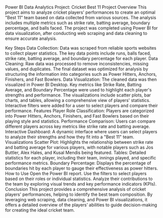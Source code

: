 Power BI Data Analytics Project: Cricket Best 11
Project Overview
This project aims to analyze cricket players' performances to create an optimal "Best 11" team based on data collected from various sources. The analysis includes multiple metrics such as strike rate, batting average, boundary percentage, and balls faced. The project was completed using Power BI for data visualization, after conducting web scraping and data cleaning to ensure accurate analysis.

Key Steps
Data Collection:
Data was scraped from reliable sports websites to collect player statistics.
The key data points include runs, balls faced, strike rate, batting average, and boundary percentage for each player.
Data Cleaning:
Raw data was processed to remove inconsistencies, missing values, and duplicates.
The final dataset was optimized for analysis by structuring the information into categories such as Power Hitters, Anchors, Finishers, and Fast Bowlers.
Data Visualization:
The cleaned data was then visualized in Power BI Desktop.
Key metrics like Strike Rate, Batting Average, and Boundary Percentage were used to highlight each player's strengths and performance.
The visualizations include scatter plots, bar charts, and tables, allowing a comprehensive view of players' statistics.
Interactive filters were added for a user to select players and compare their performance.
Features
Player Role Classification: Players are categorized into Power Hitters, Anchors, Finishers, and Fast Bowlers based on their playing style and statistics.
Performance Comparison: Users can compare different players across key metrics like strike rate and batting average.
Interactive Dashboard: A dynamic interface where users can select players to analyze their strengths and how they fit into a "Best 11" team.
Visualizations
Scatter Plot: Highlights the relationship between strike rate and batting average for various players, with notable players such as Jos Buttler, Alex Hales, and Kusal Mendis being featured.
Tables: Detailed statistics for each player, including their team, innings played, and specific performance metrics.
Boundary Percentage: Displays the percentage of boundaries hit by each player to gauge their effectiveness as power hitters.
How to Use
Open the Power BI report.
Use the filters to select players based on their roles or individual statistics.
Analyze their contributions to the team by exploring visual trends and key performance indicators (KPIs).
Conclusion
This project provides a comprehensive analysis of cricket players' performances, helping to identify the best team composition. By leveraging web scraping, data cleaning, and Power BI visualizations, it offers a detailed overview of the players’ abilities to guide decision-making for creating the ideal cricket team.
